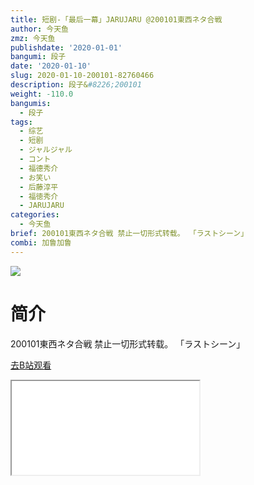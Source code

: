 ```yaml
---
title: 短剧-「最后一幕」JARUJARU @200101東西ネタ合戦
author: 今天鱼
zmz: 今天鱼
publishdate: '2020-01-01'
bangumi: 段子
date: '2020-01-10'
slug: 2020-01-10-200101-82760466
description: 段子&#8226;200101
weight: -110.0
bangumis:
  - 段子
tags:
  - 综艺
  - 短剧
  - ジャルジャル
  - コント
  - 福德秀介
  - お笑い
  - 后藤淳平
  - 福徳秀介
  - JARUJARU
categories:
  - 今天鱼
brief: 200101東西ネタ合戦 禁止一切形式转载。 「ラストシーン」
combi: 加鲁加鲁
---
```

![](https://i.imgur.com/qWDcYmW.jpg)
# 简介  
200101東西ネタ合戦
禁止一切形式转载。
「ラストシーン」  

[去B站观看](https://www.bilibili.com/video/av82760466/)
<div class ="resp-container"><iframe class="testiframe" src="//player.bilibili.com/player.html?aid=82760466"", scrolling="no", allowfullscreen="true" > </iframe></div> 

